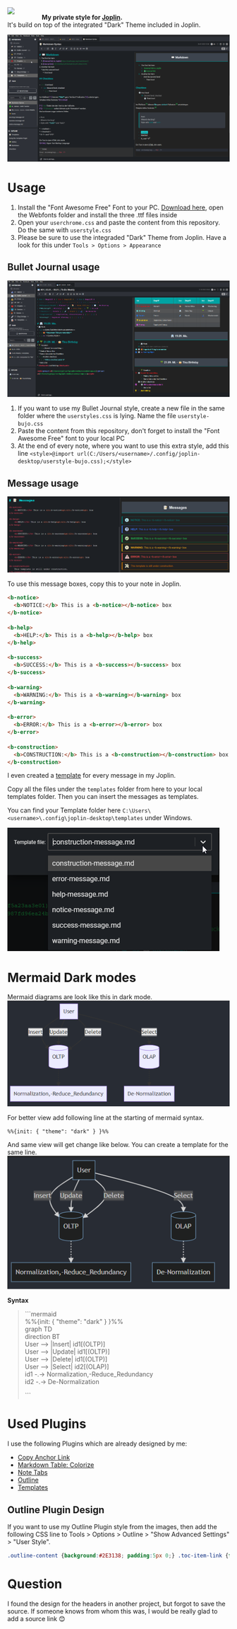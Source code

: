 <img width="64" src="https://raw.githubusercontent.com/laurent22/joplin/dev/Assets/LinuxIcons/256x256.png" align="left" style="padding:0 1em 1em 0" />

**My private style for [Joplin](https://joplinapp.org).**<br />
It's build on top of the integrated "Dark" Theme included in Joplin.

![Screenshot Joplin](/assets/screenshot1.png)

# Usage

1. Install the "Font Awesome Free" Font to your PC. [Download here](https://fontawesome.com/how-to-use/on-the-web/setup/hosting-font-awesome-yourself), open the Webfonts folder and install the three .ttf files inside
2. Open your `userchrome.css` and paste the content from this repository. Do the same with `userstyle.css`
3. Please be sure to use the integraded "Dark" Theme from Joplin. Have a look for this under `Tools > Options > Appearance`

## Bullet Journal usage

![Screenshot Joplin](/assets/screenshot4.png)

1. If you want to use my Bullet Journal style, create a new file in the same folder where the `userstyles.css` is lying. Name the file `userstyle-bujo.css`
2. Paste the content from this repository, don't forget to install the "Font Awesome Free" font to your local PC
3. At the end of every note, where you want to use this extra style, add this line `<style>@import url(C:/Users/<username>/.config/joplin-desktop/userstyle-bujo.css);</style>`

## Message usage

![Screenshot Joplin](/assets/screenshot3.png)

To use this message boxes, copy this to your note in Joplin.

```html
<b-notice>
  <b>NOTICE:</b> This is a <b-notice></b-notice> box
</b-notice>

<b-help>
  <b>HELP:</b> This is a <b-help></b-help> box
</b-help>

<b-success>
  <b>SUCCESS:</b> This is a <b-success></b-success> box
</b-success>

<b-warning>
  <b>WARNING:</b> This is a <b-warning></b-warning> box
</b-warning>

<b-error>
  <b>ERROR:</b> This is a <b-error></b-error> box
</b-error>

<b-construction>
  <b>CONSTRUCTION:</b> This is a <b-construction></b-construction> box.
</b-construction>
```

I even created a [template](https://joplinapp.org/#note-templates) for every message in my Joplin.

Copy all the files under the `templates` folder from here to your local templates folder. Then you can insert the messages as templates.

You can find your Template folder here `C:\Users\<username>\.config\joplin-desktop\templates` under Windows.

![Template Messages](/assets/template_messages.png)

# Mermaid Dark modes

Mermaid diagrams are look like this in dark mode.
![Template Messages](/assets/SimpleDark.png)

For better view add following line at the starting of mermaid syntax.

```
%%{init: { "theme": "dark" } }%%
```

And same view will get change like below. You can create a template for the same line.
![Template Messages](/assets/ReadyMadeDark.png)

**Syntax**

> <span>```</span>mermaid <br/>
> %%{init: { "theme": "dark" } }%% <br/>
> graph TD <br/>
> direction BT <br/>
> User --> |Insert| id1[(OLTP)] <br/>
> User --> |Update| id1[(OLTP)] <br/>
> User --> |Delete| id1[(OLTP)] <br/>
> User --> |Select| id2[(OLAP)] <br/>
> id1 -.-> Normalization,-Reduce_Redundancy <br/>
> id2 -.-> De-Normalization <br/>
>
> <p>```</p>

# Used Plugins

I use the following Plugins which are already designed by me:

- [Copy Anchor Link](https://github.com/hieuthi/joplin-plugin-copy-anchor-link)
- [Markdown Table: Colorize](https://github.com/hieuthi/joplin-plugin-markdown-table-colorize)
- [Note Tabs](https://github.com/benji300/joplin-note-tabs)
- [Outline](https://github.com/cqroot/joplin-outline)
- [Templates](https://github.com/joplin/plugin-templates)

## Outline Plugin Design

If you want to use my Outline Plugin style from the images, then add the following CSS line to Tools > Options > Outline > "Show Advanced Settings" > "User Style".

```css
.outline-content {background:#2E3138; padding:5px 0;} .toc-item-link {font-size:13px; display:flex !important; align-items:center; text-indent:-20px;} .toc-item-link > * {padding:0 0 0 12px;} .toc-item-link:hover {font-weight:normal; text-decoration:none; background:#4E4E4E; cursor:default;} a#header {color:#ffffff; height:30px; line-height:30px; padding:0 0 0 6px;} a#header::before {content:"\e917"; font-family:"icomoon" !important; font-size:18px; color:#ffffff; margin:0 8px 0 0; font-weight:300; top:3px; position:relative;}
```

# Question

I found the design for the headers in another project, but forgot to save the source. If someone knows from whom this was, I would be really glad to add a source link 😊

